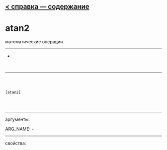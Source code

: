 [< справка — содержание](index.html)
---

# atan2


математические операции

---

-
<br>


---


```



[atan2]


            
```

---
аргументы:

ARG_NAME: -<br>

---
свойства:


